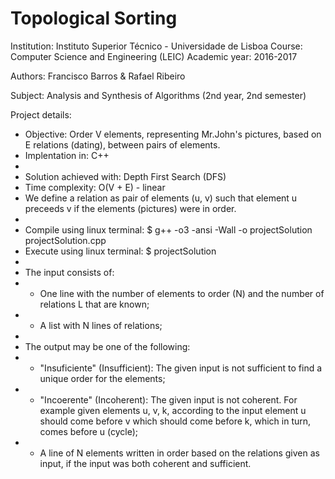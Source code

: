 # Topological Sorting

Institution: Instituto Superior Técnico - Universidade de Lisboa
Course: Computer Science and Engineering (LEIC)
Academic year: 2016-2017

Authors: Francisco Barros & Rafael Ribeiro

Subject: Analysis and Synthesis of Algorithms (2nd year, 2nd semester)

Project details:

  * Objective: Order V elements, representing Mr.John's pictures, based on E relations (dating), between pairs of elements.
  * Implentation in: C++  
  *
  * Solution achieved with: Depth First Search (DFS)
  * Time complexity: O(V + E) - linear 
  * We define a relation as pair of elements (u, v) such that element u preceeds v if the elements (pictures) were in order.
  *
  * Compile using linux terminal: $ g++ -o3 -ansi -Wall -o projectSolution projectSolution.cpp
  * Execute using linux terminal: $ projectSolution
  *
  * The input consists of: 
  *  - One line with the number of elements to order (N) and the number of relations L that are known;
  *  - A list with N lines of relations;
  *
  * The output may be one of the following:
  *  - "Insuficiente" (Insufficient): The given input is not sufficient to find a unique order for the elements;
  *  - "Incoerente" (Incoherent): The given input is not coherent. For example given elements u, v, k, according to the input element u should come before v which should come before k, which in turn, comes before u (cycle);
  *  - A line of N elements written in order based on the relations given as input, if the input was both coherent and sufficient.
